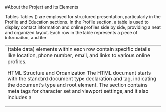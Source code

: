 #About the Project and its Elements

Tables
Tables (<table>) are employed for structured presentation, particularly in the Profile and Education sections.
In the Profile section, a table is used to display contact information and online profiles side by side, providing a neat and organized layout.
Each row in the table represents a piece of information, and the <td> (table data) elements within each row contain specific details like location, phone number, email, and links to various online profiles.

HTML Structure and Organization
The HTML document starts with the standard document type declaration <!DOCTYPE html> and <html> tag, indicating the document's type and root element.
The <head> section contains meta tags for character set and viewport settings, and it also includes a <title> tag for the document title.
Inline styles are applied within HTML elements using the style attribute for simple styling, such as text alignment (text-align) and font styles.

Links
Hyperlinks are created using the <a> (anchor) element with the href attribute specifying the destination URL. Each link leads to external resources like social media profiles, certificates, or project repositories.

Forms
Forms are employed for interactive elements, such as the declaration section where users agree to the provided information.
Checkboxes (<input type="checkbox">) are used for agreement checkboxes, allowing users to confirm the accuracy of the information provided.
Date input is included using the <input type="date"> element, providing a convenient way for users to enter dates.
File upload functionality is integrated using the <input type="file"> element within a <form> tag, allowing users to upload signature files. The enctype="multipart/form-data" attribute is added to the form to support file uploads.

Content Presentation
Text content is structured and formatted using appropriate HTML tags. Headings are marked up using <h2> and <h3> tags for hierarchical organization.
Contact information and online profiles are presented in a tabular format using the <table> element. Each piece of information is placed within <td> (table data) elements.
Projects, achievements, extra-curricular activities, and interests are listed using <ul> (unordered list) and <li> (list item) elements for clear presentation.

By utilizing these HTML elements and attributes effectively, the code structures and presents the resume content in a well-organized and accessible manner, facilitating easy readability and navigation for both users and potential employers.
